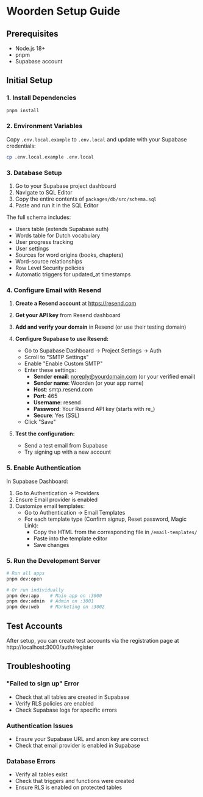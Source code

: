 # Woorden Setup Guide

## Prerequisites
- Node.js 18+
- pnpm
- Supabase account

## Initial Setup

### 1. Install Dependencies
```bash
pnpm install
```

### 2. Environment Variables
Copy `.env.local.example` to `.env.local` and update with your Supabase credentials:
```bash
cp .env.local.example .env.local
```

### 3. Database Setup

1. Go to your Supabase project dashboard
2. Navigate to SQL Editor
3. Copy the entire contents of `packages/db/src/schema.sql`
4. Paste and run it in the SQL Editor

The full schema includes:
- Users table (extends Supabase auth)
- Words table for Dutch vocabulary
- User progress tracking
- User settings
- Sources for word origins (books, chapters)
- Word-source relationships
- Row Level Security policies
- Automatic triggers for updated_at timestamps

### 4. Configure Email with Resend

1. **Create a Resend account** at https://resend.com
2. **Get your API key** from Resend dashboard
3. **Add and verify your domain** in Resend (or use their testing domain)

4. **Configure Supabase to use Resend:**
   - Go to Supabase Dashboard → Project Settings → Auth
   - Scroll to "SMTP Settings"
   - Enable "Enable Custom SMTP"
   - Enter these settings:
     - **Sender email**: noreply@yourdomain.com (or your verified email)
     - **Sender name**: Woorden (or your app name)
     - **Host**: smtp.resend.com
     - **Port**: 465
     - **Username**: resend
     - **Password**: Your Resend API key (starts with re_)
     - **Secure**: Yes (SSL)
   - Click "Save"

5. **Test the configuration:**
   - Send a test email from Supabase
   - Try signing up with a new account

### 5. Enable Authentication

In Supabase Dashboard:
1. Go to Authentication → Providers
2. Ensure Email provider is enabled
3. Customize email templates:
   - Go to Authentication → Email Templates
   - For each template type (Confirm signup, Reset password, Magic Link):
     - Copy the HTML from the corresponding file in `/email-templates/`
     - Paste into the template editor
     - Save changes

### 5. Run the Development Server

```bash
# Run all apps
pnpm dev:open

# Or run individually
pnpm dev:app    # Main app on :3000
pnpm dev:admin  # Admin on :3001
pnpm dev:web    # Marketing on :3002
```

## Test Accounts

After setup, you can create test accounts via the registration page at http://localhost:3000/auth/register

## Troubleshooting

### "Failed to sign up" Error
- Check that all tables are created in Supabase
- Verify RLS policies are enabled
- Check Supabase logs for specific errors

### Authentication Issues
- Ensure your Supabase URL and anon key are correct
- Check that email provider is enabled in Supabase

### Database Errors
- Verify all tables exist
- Check that triggers and functions were created
- Ensure RLS is enabled on protected tables